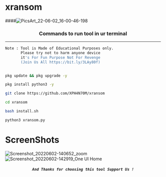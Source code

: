 # xransom

####![PicsArt_22-06-02_16-00-46-198](https://user-images.githubusercontent.com/70594016/171613620-0e1c1f3b-889b-447a-94b8-d317b24598b2.png)

### <p align="center">Commands to run tool in ur terminal
***

```bash
Note : Tool is Made of Educational Purposes only.
       Please try not to harm anyone device 
       it's For Fun Purpose Not For Revenge
       (Join Us All https://bit.ly/3LAy80f)
       
```
```bash
pkg update && pkg upgrade -y
```
```bash
pkg install python3 -y
```
```bash
git clone https://github.com/XPH4N70M/xransom
```
```bash
cd xransom
```
```bash
bash install.sh
```
```bash
python3 xransom.py
```
# ScreenShots
![Screenshot_20220602-140652_zoom](https://user-images.githubusercontent.com/70594016/171613525-92e3317d-9440-4d40-8843-c02c4439863c.png)
![Screenshot_20220602-142919_One UI Home](https://user-images.githubusercontent.com/70594016/171613534-bdf0ac5a-450e-4cb4-8b38-8e36a344c69d.png)
     
##### <p align="center">```And Thanks for choosing this tool Support Us !```
